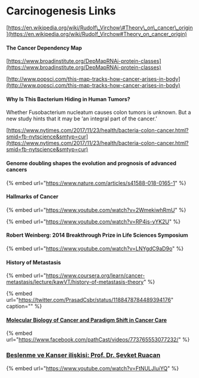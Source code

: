 # Carcinogenesis Links

[https://en.wikipedia.org/wiki/Rudolf\_Virchow\#Theory\_on\_cancer\_origin](https://en.wikipedia.org/wiki/Rudolf_Virchow#Theory_on_cancer_origin)

#### The Cancer Dependency Map

[https://www.broadinstitute.org/DepMapRNAi-protein-classes](https://www.broadinstitute.org/DepMapRNAi-protein-classes)

[http://www.popsci.com/this-map-tracks-how-cancer-arises-in-body](http://www.popsci.com/this-map-tracks-how-cancer-arises-in-body)

#### Why Is This Bacterium Hiding in Human Tumors?

Whether Fusobacterium nucleatum causes colon tumors is unknown. But a new study hints that it may be ‘an integral part of the cancer.’

[https://www.nytimes.com/2017/11/23/health/bacteria-colon-cancer.html?smid=fb-nytscience&smtyp=cur](https://www.nytimes.com/2017/11/23/health/bacteria-colon-cancer.html?smid=fb-nytscience&smtyp=cur)

#### Genome doubling shapes the evolution and prognosis of advanced cancers

{% embed url="https://www.nature.com/articles/s41588-018-0165-1" %}



#### Hallmarks of Cancer



{% embed url="https://www.youtube.com/watch?v=2WmekiwhRmU" %}





{% embed url="https://www.youtube.com/watch?v=RP4js-yYK2U" %}



#### Robert Weinberg: 2014 Breakthrough Prize in Life Sciences Symposium

{% embed url="https://www.youtube.com/watch?v=LNYgdC9aD9o" %}



#### History of Metastasis

{% embed url="https://www.coursera.org/learn/cancer-metastasis/lecture/kawVT/history-of-metastasis-theory" %}





{% embed url="https://twitter.com/PrasadCsbr/status/1188478784489394176" caption="" %}

#### [Molecular Biology of Cancer and Paradigm Shift in Cancer Care](https://www.facebook.com/pathCast/videos/773765553077232/)

{% embed url="https://www.facebook.com/pathCast/videos/773765553077232/" %}



### [Beslenme ve Kanser ilişkisi: Prof. Dr. Şevket Ruacan](https://www.youtube.com/watch?v=FtNULJIuiYQ&feature=emb_logo)

{% embed url="https://www.youtube.com/watch?v=FtNULJIuiYQ" %}







